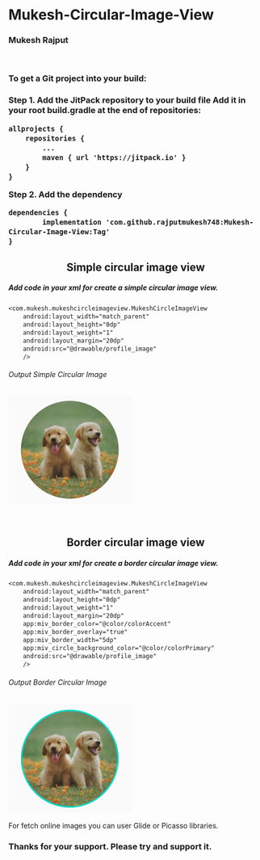 # Mukesh-Circular-Image-View
<h3> Mukesh Rajput </h3>
</br>

<h3>To get a Git project into your build:<h3>

Step 1. Add the JitPack repository to your build file
Add it in your root build.gradle at the end of repositories:

	allprojects {
		repositories {
			...
			maven { url 'https://jitpack.io' }
		}
	}


Step 2. Add the dependency

	dependencies {
	        implementation 'com.github.rajputmukesh748:Mukesh-Circular-Image-View:Tag'
	}


<h2><center>Simple circular image view</center></h2>

<h5>Add code in your xml for create a simple circular image view.</h5>

    <com.mukesh.mukeshcircleimageview.MukeshCircleImageView
        android:layout_width="match_parent"
        android:layout_height="0dp"
        android:layout_weight="1"
        android:layout_margin="20dp"
        android:src="@drawable/profile_image"
        />

<h6>Output Simple Circular Image</h6>

![MukeshCircleImageView](https://github.com/rajputmukesh748/Mukesh-Circular-Image-View/blob/main/Circular%20Image%20View.png)

</br>
<h2><center>Border circular image view</center></h2>

<h5>Add code in your xml for create a border circular image view.</h5>

    <com.mukesh.mukeshcircleimageview.MukeshCircleImageView
        android:layout_width="match_parent"
        android:layout_height="0dp"
        android:layout_weight="1"
        android:layout_margin="20dp"
        app:miv_border_color="@color/colorAccent"
        app:miv_border_overlay="true"
        app:miv_border_width="5dp"
        app:miv_circle_background_color="@color/colorPrimary"
        android:src="@drawable/profile_image"
        />
        
        
<h6>Output Border Circular Image</h6>

![MukeshCircleImageView](https://github.com/rajputmukesh748/Mukesh-Circular-Image-View/blob/main/Border%20Circular%20Image%20View.png)


<p>For fetch online images you can user Glide or Picasso libraries.</p>

<b><h3>Thanks for your support. Please try and support it.</h3></b>

